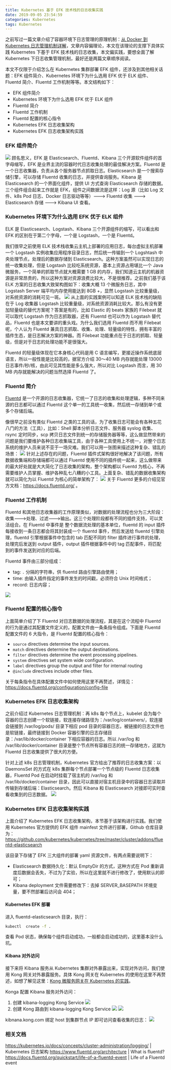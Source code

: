 ```yaml
---
title: Kubernetes 基于 EFK 技术栈的日志收集实践
date: 2019-09-05 23:54:59
categories: Kubernetes
tags: Kubernetes
---
```


之前写过一篇文章介绍了容器环境下日志管理的原理机制：[从 Docker 到 Kubernetes 日志管理机制详解](https://blog.csdn.net/qianghaohao/article/details/100072538)，文章内容偏理论，本文在该理论的支撑下具体实践 Kubernetes 下基于 EFK 技术栈的日志收集，本文偏实践，要想全面了解 Kubernetes 下日志收集管理机制，最好还是两篇文章顺序阅读。

本文不仅限于介绍怎么在 Kubernetes 集群部署 EFK 组件，还涉及到其他相关话题：EFK 组件简介、Kubernetes 环境下为什么选用 EFK 优于 ELK 组件、Fluentd 简介、Fluentd 工作机制等等。本文结构如下：
- EFK 组件简介
- Kubernetes 环境下为什么选用 EFK 优于 ELK 组件
- Fluentd 简介
- Fluentd 工作机制
- Fluentd 配置的核心指令
-  Kubernetes EFK 日志收集架构
- Kubernetes EFK 日志收集架构实践

### EFK 组件简介
![](/images/EFK.png)
顾名思义，EFK 是 Elasticsearch、Fluentd、Kibana 三个开源软件组件的首字母缩写，EFK 是业界主流的容器时代日志收集处理的最佳解决方案。Fluentd 是一个日志收集器，负责从各个服务器节点抓取日志。Elasticsearch 是一个搜索存储引擎，可以存储 Fluentd 收集的日志，并提供查询服务。Kibana 是 Elasticsearch 的一个界面化组件，提供 UI 方式查询 Elasticsearch 存储的数据。三个组件组合起来工作就是 EFK，组件之间数据流是这样：Log 源（比如 Log 文件、k8s Pod 日志、Docker 日志驱动等等）---> Fluentd 收集 ---> Elasticsearch 存储 ---> Kibana UI 查看。

### Kubernetes 环境下为什么选用 EFK 优于 ELK 组件
ELK 是 Elasticsearch、Logstash、Kibana 三个开源组件的缩写，可以看出和 EFK 的区别在于第二个字母，一个是 Logstash，一个是 Fluentd。

我们很早之前使用 ELK 技术栈收集云主机上部署的应用日志，每台虚拟主机部署一个 Logstash 实例收集应用程序目录日志，然后统一传输到一个 Logshtash 中央处理节点，处理后的数据存储到 Elasticsearch。这种方案虽然可以实现日志的统一收集处理，但是 Logstash 比较吃系统资源，基本上资源占用堪比一个 Java 微服务，一个简单的抓取节点就大概需要 1 GB 的内存，我们知道云主机的机器资源是非常昂贵的，所以这种方案对资源浪费比较大，不是很推荐。之前我们基于该 ELK 方案的日志收集大致架构图如下：收集大概 13 个微服务日志，其中 Logstash Server 端平均内存使用能达到 8GB +，显然 Logstash 比较重量级，对系统资源的消耗可见一斑。
![](/images/ELK.png)
从上面的实践案例可以知道 ELK 技术栈的缺陷在于 Log 收集器 Logstash 比较重量级，对系统资源消耗比较大。那么有没有更加轻量级的替代方案呢？答案是有的，比如 Elastic 的 beats 家族的 Filebeat 就可以取代 Logstash 作为日志抓取器，还有 Fluentd 也可以作为 Logstash 替代品，Fluentd 也是本文要讲的重头戏。为什么我们选用 Fluentd 而不用 Filebeat 呢，个人认为 Fluentd 兼具日志抓取、收集、处理、轻量级的特性，拥有丰富的插件生态，是日志解决方案的神器。而 Filebeat 功能重点在于日志的抓取、轻量级，但是对于日志的处理功能不是很强大。

Fluentd 的轻量级体现在它本身核心代码是用 C 语言编写，更接近操作系统底层语言，所以一般性能是比较高的，据官方介绍 30～40 MB 内存就能处理 13000 日志事件/秒/核，由此可见其性能是多么强大，所以对比 Logstash 而言，用 30 MB 内存就能解决的问题当然选择 Fluentd 了。

### Fluentd 简介
[Fluentd](https://www.fluentd.org/) 是一个开源的日志收集器，它统一了日志的收集和处理逻辑，多种不同来源的日志都可以通过 Fluentd 这个单一的工具统一收集，然后统一存储到单个或多个存储后端。

像很早之前没有类似 Fluentd 之类的工具的话，为了收集日志可能会有各种五花八门的方法（工具），比如：Shell 脚本分析日志文件、服务器 syslog 收集、rsync 定时同步，scp 拷贝日志文件到统一的存储服务器等等，这么做显然带来的问题是我们要维护各种日志收集端工具，由于各种工具使用上不统一，对整个日志系统的维护人员来说不亚于一场灾难。我们可以用一张图来描述这种复杂、错乱的场景：
![](/images/before-fluentd.png)
针对上述存在的问题，Fluentd 插件式架构很好地解决了该问题，所有数据收集端和存储端都可以通过 Fluentd 使用不同的插件统一起来，这么做带来的最大好处就是大大简化了日志收集的架构，整个架构都以 Fuentd 为核心，不再需要维护人员掌握、维护各种乱七八糟的小工具。上面复杂、错乱的数据收集架构就可以简化为以 Fluentd 为核心的简单架构了：
![](/images/after-fluentd.png)
关于 Fluentd 更多的介绍见官方文档：https://docs.fluentd.org/ 。

### Fluentd 工作机制
Fluentd 和其他日志收集器的工作原理类似，对数据的处理流程也分为三大阶段：收集--->处理、过滤--->输出。这三个处理阶段都有不同的插件支持，可以灵活组合。在 Fluentd 中事件是 整个数据流处理的基本单位，fluentd 的 input 插件每接收到一条日志都会将其封装成一个 fluentd 事件，然后发送给 fluentd 引擎处理，fluentd 引擎根据事件中包含的 tab 匹配不同的 filter 插件进行事件的处理，处理完后发送到 output 插件，output 插件根据事件中的 tag 匹配事件，将匹配到的事件发送到对应的后端。

Fluentd 事件由三部分组成：
- tag: `.` 分隔的字符串，供 fluentd 路由引擎路由使用；
- time: 由输入插件指定的事件发生的时间戳，必须符合 Unix 时间格式；
- record: 日志内容；


![](/images/fluentd-workflow.png)

### Fluentd 配置的核心指令
上面简单介绍了下 Fluentd 对日志数据的处理流程，其是在这个流程中 Fluentd 的行为是通过其配置文件定义的，配置文件由一条条指令组成。下面是 Fluentd 配置文件的 6 大指令，是 Fluentd 配置的核心指令：
- `source` directives determine the input sources.
- `match` directives determine the output destinations.
- `filter` directives determine the event processing pipelines.
- `system` directives set system wide configuration.
- `label` directives group the output and filter for internal
routing
- `@include` directives include other files.

关于每条指令在具体配置文件中如何使用这里不再赘述，详情见：https://docs.fluentd.org/configuration/config-file


### Kubernetes EFK 日志收集架构
之前介绍过 Kubernetes 日志管理机制：再 k8s 每个节点上，kubelet 会为每个容器的日志创建一个软链接，软连接存储路径为：/var/log/containers/，软连接会链接到 /var/log/pods/ 目录下相应 pod 目录的容器日志，被链接的日志文件也是软链接，最终链接到 Docker 容器引擎的日志存储目录：/var/lib/docker/container 下相应容器的日志。所以 /var/log 和 /var/lib/docker/container 目录是整个节点所有容器日志的统一存储地方，这就为 Fluentd 日志收集提供了很大的方便。

针对上述 k8s 日志管理机制，Kubernetes 官方给出了推荐的日志收集方案：以 DaemonsSet 的方式在 k8s 集群每个节点部署一个节点级的 Fluentd 日志收集器，Fluentd Pod  在启动时挂载了宿主机的 /var/log 和 /var/lib/docker/container 目录，因此可以直接对宿主机目录中的容器日志读取并传输到存储后端：Elasticsearch。然后 Kibana 和 Elasticsearch 对接即可实时查看收集到的日志数据。
![](/images/k8s-efk-arch.png)

### Kubernetes EFK 日志收集架构实践
上面介绍了 Kubernetes EFK 日志收集架构，本节基于该架构进行实践。我们使用 Kubernetes 官方提供的 EFK 组件 mainfest 文件进行部署，Github 仓库目录为：
https://github.com/kubernetes/kubernetes/tree/master/cluster/addons/fluentd-elasticsearch

该目录下存储了 EFK 三大组件的部署 yaml 资源文件，有两点需要说明下：
- Elasticsearch 数据持久化：默认 EmptyDir 的方式，这种方式在 Pod 重新调度后数据会丢失，不过为了实验，所以在这里就不进行修改了，使用默认的即可；
- Kibana deployment 文件需要修改下：去掉 SERVER_BASEPATH 环境变量，要不然部署后访问会 404；

#### Kubernetes EFK 部署
进入 fluentd-elasticsearch 目录，执行：
```bash
kubectl  create -f .
```
查看 Pod 状态，确保每个组件启动成功，一般都会启动成功的，这里基本没什么坑。

#### Kibana 对外访问
接下来将 Kibana 服务从 Kubernetes 集群对外暴露出来，实现对外访问，我们使用 Kong 网关对外暴露服务。具体 Kong 网关在 Kubernetes 的使用在这里不再赘述，如想了解见这里：[Kong 微服务网关在 Kubernetes 的实践](https://blog.csdn.net/qianghaohao/article/category/9228448)。

Konga 配置 Kibana 服务对外访问：
1. 创建 kibana-logging Kong Service 
![](/images/kibana-konga1.png)
2. 创建 Kong 路由到 kibana-logging Kong Service
![](/images/kibana-konga2.png)
![](/images/kibana-konga3.png)

kibnana.kong.com 绑定 host 到集群节点 IP 即可访问查看收集的日志：
![](/images/efk-kibana.png)

### 相关文档
https://kubernetes.io/docs/concepts/cluster-administration/logging/ | Kubernetes 日志架构
https://www.fluentd.org/architecture | What is fluentd?
https://docs.fluentd.org/quickstart/life-of-a-fluentd-event | Life of a Fluentd event


